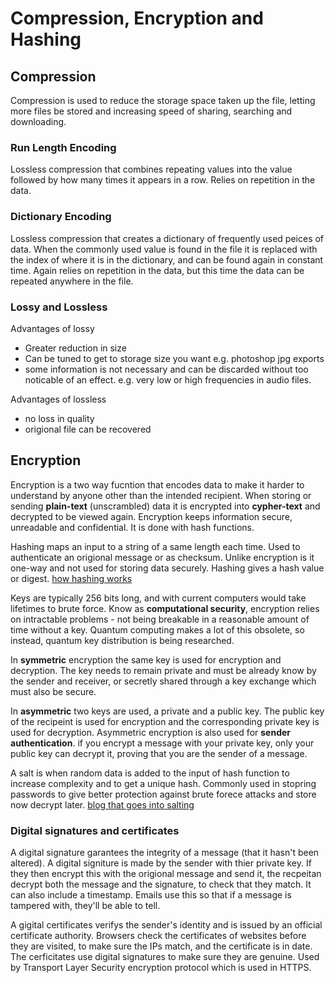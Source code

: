 # Compression, Encryption and Hashing

## Compression
Compression is used to reduce the storage space taken up the file, letting more files be stored and increasing speed of sharing, searching and downloading. 

### Run Length Encoding
Lossless compression that combines repeating values into the value followed by how many times it appears in a row. Relies on repetition in the data.

### Dictionary Encoding
Lossless compression that creates a dictionary of frequently used peices of data. When the commonly used value is found in the file it is replaced with the index of where it is in the dictionary, and can be found again in constant time. Again relies on repetition in the data, but this time the data can be repeated anywhere in the file. 

### Lossy and Lossless
Advantages of lossy
- Greater reduction in size
- Can be tuned to get to storage size you want e.g. photoshop jpg exports
- some information is not necessary and can be discarded without too noticable of an effect. e.g. very low or high frequencies in audio files.

Advantages of lossless 
- no loss in quality
- origional file can be recovered

## Encryption
Encryption is a two way fucntion that encodes data to make it harder to understand by anyone other than the intended recipient. When storing or sending **plain-text** (unscrambled) data it is encrypted into **cypher-text** and decrypted to be viewed again. Encryption keeps information secure, unreadable and confidential. It is done with hash functions.

Hashing maps an input to a string of a same length each time. Used to authenticate an origional message or as checksum. Unlike encryption is it one-way and not used for storing data securely. Hashing gives a hash value or digest. [how hashing works](https://github.com/JachymT/a-level-cs-blog/blob/main/Computer%20Systems/1.4/1.4.2/Notes.md#hash-tables)

Keys are typically 256 bits long, and with current computers would take lifetimes to brute force. Know as **computational security**, encryption relies on intractable problems - not being breakable in a reasonable amount of time without a key. Quantum computing makes a lot of this obsolete, so instead, quantum key distribution is being researched.

In **symmetric** encryption the same key is used for encryption and decryption. The key needs to remain private and must be already know by the sender and receiver, or secretly shared through a key exchange which must also be secure.

In **asymmetric** two keys are used, a private and a public key. The public key of the recipeint is used for encryption and the corresponding private key is used for decryption. Asymmetric encryption is also used for **sender authentication**. if you encrypt a message with your private key, only your public key can decrypt it, proving that you are the sender of a message.

A salt is when random data is added to the input of hash function to increase complexity and to get a unique hash. Commonly used in stopring passwords to give better protection against brute forece attacks and store now decrypt later. [blog that goes into salting](https://www.thesslstore.com/blog/difference-encryption-hashing-salting/)

### Digital signatures and certificates
A digital signature garantees the integrity of a message (that it hasn't been altered). A digital signiture is made by the sender with thier private key. If they then encrypt this with the origional message and send it, the recpeitan decrypt both the message and the signature, to check that they match. It can also include a timestamp. Emails use this so that if a message is tampered with, they'll be able to tell.

A gigital certificates verifys the sender's identity and is issued by an official certificate authority. Browsers check the certificates of websites before they are visited, to make sure the IPs match, and the certificate is in date. The cerficitates use digital signatures to make sure they are genuine. Used by Transport Layer Security encryption protocol which is used in HTTPS.

